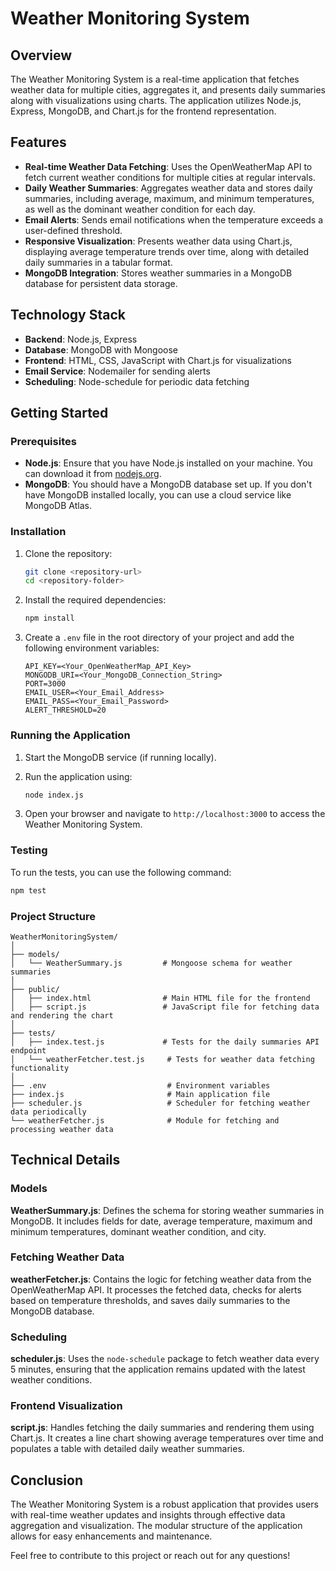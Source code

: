 # Weather Monitoring System

## Overview

The Weather Monitoring System is a real-time application that fetches weather data for multiple cities, aggregates it, and presents daily summaries along with visualizations using charts. The application utilizes Node.js, Express, MongoDB, and Chart.js for the frontend representation.

## Features

- **Real-time Weather Data Fetching**: Uses the OpenWeatherMap API to fetch current weather conditions for multiple cities at regular intervals.
- **Daily Weather Summaries**: Aggregates weather data and stores daily summaries, including average, maximum, and minimum temperatures, as well as the dominant weather condition for each day.
- **Email Alerts**: Sends email notifications when the temperature exceeds a user-defined threshold.
- **Responsive Visualization**: Presents weather data using Chart.js, displaying average temperature trends over time, along with detailed daily summaries in a tabular format.
- **MongoDB Integration**: Stores weather summaries in a MongoDB database for persistent data storage.

## Technology Stack

- **Backend**: Node.js, Express
- **Database**: MongoDB with Mongoose
- **Frontend**: HTML, CSS, JavaScript with Chart.js for visualizations
- **Email Service**: Nodemailer for sending alerts
- **Scheduling**: Node-schedule for periodic data fetching

## Getting Started

### Prerequisites

- **Node.js**: Ensure that you have Node.js installed on your machine. You can download it from [nodejs.org](https://nodejs.org/).
- **MongoDB**: You should have a MongoDB database set up. If you don't have MongoDB installed locally, you can use a cloud service like MongoDB Atlas.

### Installation

1. Clone the repository:
   ```bash
   git clone <repository-url>
   cd <repository-folder>
   ```

2. Install the required dependencies:
   ```bash
   npm install
   ```

3. Create a `.env` file in the root directory of your project and add the following environment variables:
   ```plaintext
   API_KEY=<Your_OpenWeatherMap_API_Key>
   MONGODB_URI=<Your_MongoDB_Connection_String>
   PORT=3000
   EMAIL_USER=<Your_Email_Address>
   EMAIL_PASS=<Your_Email_Password>
   ALERT_THRESHOLD=20
   ```

### Running the Application

1. Start the MongoDB service (if running locally).

2. Run the application using:
   ```bash
   node index.js
   ```

3. Open your browser and navigate to `http://localhost:3000` to access the Weather Monitoring System.

### Testing

To run the tests, you can use the following command:
```bash
npm test
```

### Project Structure

```
WeatherMonitoringSystem/
│
├── models/
│   └── WeatherSummary.js         # Mongoose schema for weather summaries
│
├── public/
│   ├── index.html                # Main HTML file for the frontend
│   ├── script.js                 # JavaScript file for fetching data and rendering the chart
│
├── tests/
│   ├── index.test.js             # Tests for the daily summaries API endpoint
│   └── weatherFetcher.test.js     # Tests for weather data fetching functionality
│
├── .env                           # Environment variables
├── index.js                       # Main application file
├── scheduler.js                   # Scheduler for fetching weather data periodically
└── weatherFetcher.js              # Module for fetching and processing weather data
```

## Technical Details

### Models

**WeatherSummary.js**: Defines the schema for storing weather summaries in MongoDB. It includes fields for date, average temperature, maximum and minimum temperatures, dominant weather condition, and city.

### Fetching Weather Data

**weatherFetcher.js**: Contains the logic for fetching weather data from the OpenWeatherMap API. It processes the fetched data, checks for alerts based on temperature thresholds, and saves daily summaries to the MongoDB database.

### Scheduling

**scheduler.js**: Uses the `node-schedule` package to fetch weather data every 5 minutes, ensuring that the application remains updated with the latest weather conditions.

### Frontend Visualization

**script.js**: Handles fetching the daily summaries and rendering them using Chart.js. It creates a line chart showing average temperatures over time and populates a table with detailed daily weather summaries.

## Conclusion

The Weather Monitoring System is a robust application that provides users with real-time weather updates and insights through effective data aggregation and visualization. The modular structure of the application allows for easy enhancements and maintenance.

Feel free to contribute to this project or reach out for any questions!
